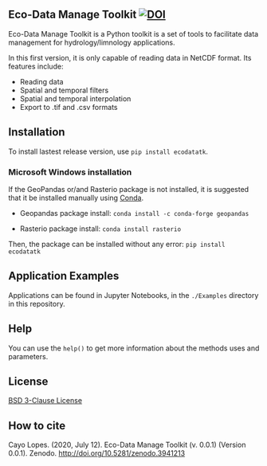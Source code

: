 ## Eco-Data Manage Toolkit  [![DOI](https://zenodo.org/badge/doi/10.5281/zenodo.18914.svg)](https://zenodo.org/record/3941213#.XwtdeyhKhPY)
Eco-Data Manage Toolkit is a Python toolkit is a set of tools to facilitate data management for hydrology/limnology applications.

 In this first version, it is only capable of reading data in NetCDF format. Its features include:
- Reading data
- Spatial and temporal filters
- Spatial and temporal interpolation
- Export to .tif and .csv formats

## Installation
To install lastest release version, use `pip install ecodatatk`.

### Microsoft Windows installation
If the GeoPandas or/and Rasterio package is not installed, it is suggested that it be installed manually using [Conda](https://docs.conda.io/projects/conda/en/latest/user-guide/install/download.html).<br>

 - Geopandas package install:  `conda install -c conda-forge geopandas` <br>

 - Rasterio package install:   `conda install rasterio`<br>

Then, the package can be installed without any error: `pip install ecodatatk` <br>

## Application Examples
Applications can be found in Jupyter Notebooks, in the `./Examples` directory in this repository.

## Help
You can use the `help()` to get more information about the methods uses and parameters.

## License
[BSD 3-Clause License](LICENSE)

## How to cite
Cayo Lopes. (2020, July 12). Eco-Data Manage Toolkit (v. 0.0.1) (Version 0.0.1). Zenodo. http://doi.org/10.5281/zenodo.3941213
